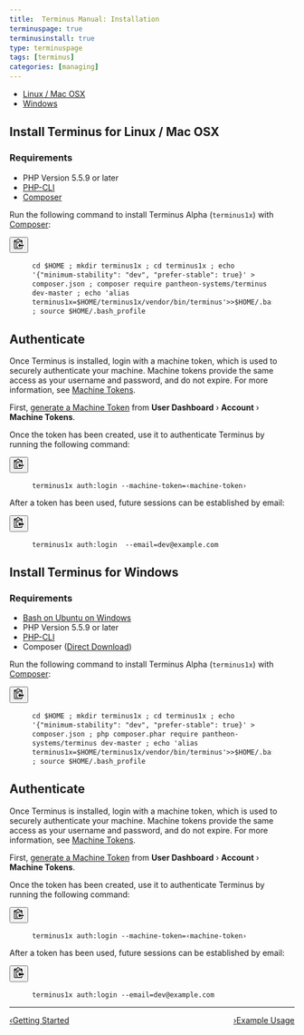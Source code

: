 ```yaml
---
title:  Terminus Manual: Installation
terminuspage: true
terminusinstall: true
type: terminuspage
tags: [terminus]
categories: [managing]
---
```

<!-- Tab Nav -->
<ul class="nav nav-tabs" role="tablist">
  <li id="unixtab" role="presentation" class="active"><a href="#unix" aria-controls="unix" role="tab" data-toggle="tab">Linux / Mac OSX</a></li>
  <li id="wintab" role="presentation"><a href="#win" aria-controls="win" role="tab" data-toggle="tab">Windows</a></li>
</ul>

<!-- Tab Panes -->
<div class="tab-content">
  <div role="tabpanel" class="tab-pane active" id="unix">
    <!-- Unix: Mac or Linux Instructions -->
    <h2>Install Terminus for Linux / Mac OSX</h2>
    <h3>Requirements</h3>
    <ul>
      <li>PHP Version 5.5.9 or later</li>
      <li><a href="http://www.php-cli.com/">PHP-CLI</a></li>
      <li><a href="https://getcomposer.org/download">Composer</a></li>
    </ul>
    <p>Run the following command to install Terminus Alpha (<code>terminus1x</code>) with <a href="https://getcomposer.org/doc/00-intro.md">Composer</a>:</p>
    <div>
      <button class="btn btn-default btn-clippy" data-clipboard-target="#install-composer"><img class="clippy" src="/source/docs/assets/images/clippy.svg" width="17" alt="Copy to clipboard"></button>
      <figure><pre id="install-composer"><code class="bash" data-lang="bash">cd $HOME ; mkdir terminus1x ; cd terminus1x ; echo '{"minimum-stability": "dev", "prefer-stable": true}' > composer.json ; composer require pantheon-systems/terminus dev-master ; echo 'alias terminus1x=$HOME/terminus1x/vendor/bin/terminus'>>$HOME/.bash_profile ; source $HOME/.bash_profile</code></pre></figure>
    </div>
    <h2>Authenticate</h2>
    <p>Once Terminus is installed, login with a machine token, which is used to securely authenticate your machine. Machine tokens provide the same access as your username and password, and do not expire. For more information, see <a href="/docs/machine-tokens">Machine Tokens</a>.</p>
    <p>First, <a href="https://dashboard.pantheon.io/machine-token/create">generate a Machine Token</a> from <strong>User Dashboard</strong> &rsaquo; <strong>Account</strong> &rsaquo; <strong>Machine Tokens</strong>.</p>
    <p>Once the token has been created, use it to authenticate Terminus by running the following command:</p>
    <div>
      <button class="btn btn-default btn-clippy" data-clipboard-target="#mt-auth"><img class="clippy" src="/source/docs/assets/images/clippy.svg" width="17" alt="Copy to clipboard"></button>
      <figure><pre id="mt-auth"><code class="bash" data-lang="bash">terminus1x auth:login --machine-token=&lsaquo;machine-token&rsaquo;</code></pre></figure>
    </div>
    <p>After a token has been used, future sessions can be established by email:</p>
    <div>
      <button class="btn btn-default btn-clippy" data-clipboard-target="#mt-login"><img class="clippy" src="/source/docs/assets/images/clippy.svg" width="17" alt="Copy to clipboard"></button>
      <figure><pre id="mt-login"><code class="bash" data-lang="bash">terminus1x auth:login  --email=dev@example.com</code></pre></figure>
    </div>
  </div>

  <!-- Windows Instructions -->
  <div role="tabpanel" class="tab-pane" id="win">
  <h2>Install Terminus for Windows</h2>
  <h3>Requirements</h3>
  <ul>
    <li><a href="https://msdn.microsoft.com/en-us/commandline/wsl/install_guide">Bash on Ubuntu on Windows</a></li>
    <li>PHP Version 5.5.9 or later</li>
    <li><a href="http://www.php-cli.com/">PHP-CLI</a></li>
    <li>Composer (<a href="https://getcomposer.org/Composer-Setup.exe">Direct Download</a>)</li>

  </ul>
  <p>Run the following command to install Terminus Alpha (<code>terminus1x</code>) with <a href="https://getcomposer.org/doc/00-intro.md">Composer</a>:</p>
  <div>
    <button class="btn btn-default btn-clippy" data-clipboard-target="#win-install-composer"><img class="clippy" src="/source/docs/assets/images/clippy.svg" width="17" alt="Copy to clipboard"></button>
    <figure><pre id="win-install-composer"><code class="bash" data-lang="bash">cd $HOME ; mkdir terminus1x ; cd terminus1x ; echo '{"minimum-stability": "dev", "prefer-stable": true}' > composer.json ; php composer.phar require pantheon-systems/terminus dev-master ; echo 'alias terminus1x=$HOME/terminus1x/vendor/bin/terminus'>>$HOME/.bash_profile ; source $HOME/.bash_profile</code></pre></figure>
  </div>

  <h2>Authenticate</h2>
  <p>Once Terminus is installed, login with a machine token, which is used to securely authenticate your machine. Machine tokens provide the same access as your username and password, and do not expire. For more information, see <a href="/docs/machine-tokens">Machine Tokens</a>.</p>
  <p>First, <a href="https://dashboard.pantheon.io/machine-token/create">generate a Machine Token</a> from <strong>User Dashboard</strong> &rsaquo; <strong>Account</strong> &rsaquo; <strong>Machine Tokens</strong>.</p>
  <p>Once the token has been created, use it to authenticate Terminus by running the following command:</p>
  <div>
    <button class="btn btn-default btn-clippy" data-clipboard-target="#win-mt-auth"><img class="clippy" src="/source/docs/assets/images/clippy.svg" width="17" alt="Copy to clipboard"></button>
    <figure><pre id="win-mt-auth"><code class="bash" data-lang="bash">terminus1x auth:login --machine-token=&lsaquo;machine-token&rsaquo;</code></pre></figure>
  </div>
  <p>After a token has been used, future sessions can be established by email:</p>
  <div>
    <button class="btn btn-default btn-clippy" data-clipboard-target="#win-mt-login"><img class="clippy" src="/source/docs/assets/images/clippy.svg" width="17" alt="Copy to clipboard"></button>
    <figure><pre id="win-mt-login"><code class="bash" data-lang="bash">terminus1x auth:login --email=dev@example.com</code></pre></figure>
  </div>
  </div>
</div>

<div class="terminus-pager">
  <hr>
  <a style="float:left;" href="/docs/terminus"><span class="terminus-pager-lsaquo">&lsaquo;</span>Getting Started</a>
  <a style="float:right;" href="/docs/terminus/examples"><span class="terminus-pager-rsaquo">&rsaquo;</span>Example Usage</a>
</div>

